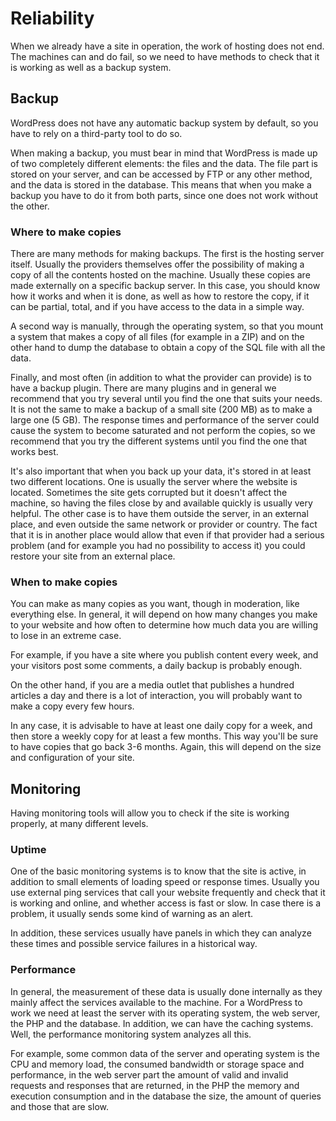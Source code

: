 # Reliability

When we already have a site in operation, the work of hosting does not end. The machines can and do fail, so we need to have methods to check that it is working as well as a backup system.

## Backup

WordPress does not have any automatic backup system by default, so you have to rely on a third-party tool to do so.

When making a backup, you must bear in mind that WordPress is made up of two completely different elements: the files and the data. The file part is stored on your server, and can be accessed by FTP or any other method, and the data is stored in the database. This means that when you make a backup you have to do it from both parts, since one does not work without the other.

### Where to make copies

There are many methods for making backups. The first is the hosting server itself. Usually the providers themselves offer the possibility of making a copy of all the contents hosted on the machine. Usually these copies are made externally on a specific backup server. In this case, you should know how it works and when it is done, as well as how to restore the copy, if it can be partial, total, and if you have access to the data in a simple way.

A second way is manually, through the operating system, so that you mount a system that makes a copy of all files (for example in a ZIP) and on the other hand to dump the database to obtain a copy of the SQL file with all the data.

Finally, and most often (in addition to what the provider can provide) is to have a backup plugin. There are many plugins and in general we recommend that you try several until you find the one that suits your needs. It is not the same to make a backup of a small site (200 MB) as to make a large one (5 GB). The response times and performance of the server could cause the system to become saturated and not perform the copies, so we recommend that you try the different systems until you find the one that works best.

It's also important that when you back up your data, it's stored in at least two different locations. One is usually the server where the website is located. Sometimes the site gets corrupted but it doesn't affect the machine, so having the files close by and available quickly is usually very helpful. The other case is to have them outside the server, in an external place, and even outside the same network or provider or country. The fact that it is in another place would allow that even if that provider had a serious problem (and for example you had no possibility to access it) you could restore your site from an external place.

### When to make copies

You can make as many copies as you want, though in moderation, like everything else. In general, it will depend on how many changes you make to your website and how often to determine how much data you are willing to lose in an extreme case.

For example, if you have a site where you publish content every week, and your visitors post some comments, a daily backup is probably enough.

On the other hand, if you are a media outlet that publishes a hundred articles a day and there is a lot of interaction, you will probably want to make a copy every few hours.

In any case, it is advisable to have at least one daily copy for a week, and then store a weekly copy for at least a few months. This way you'll be sure to have copies that go back 3-6 months. Again, this will depend on the size and configuration of your site.

## Monitoring

Having monitoring tools will allow you to check if the site is working properly, at many different levels.

### Uptime

One of the basic monitoring systems is to know that the site is active, in addition to small elements of loading speed or response times. Usually you use external ping services that call your website frequently and check that it is working and online, and whether access is fast or slow. In case there is a problem, it usually sends some kind of warning as an alert.

In addition, these services usually have panels in which they can analyze these times and possible service failures in a historical way.

### Performance

In general, the measurement of these data is usually done internally as they mainly affect the services available to the machine. For a WordPress to work we need at least the server with its operating system, the web server, the PHP and the database. In addition, we can have the caching systems. Well, the performance monitoring system analyzes all this.

For example, some common data of the server and operating system is the CPU and memory load, the consumed bandwidth or storage space and performance, in the web server part the amount of valid and invalid requests and responses that are returned, in the PHP the memory and execution consumption and in the database the size, the amount of queries and those that are slow.